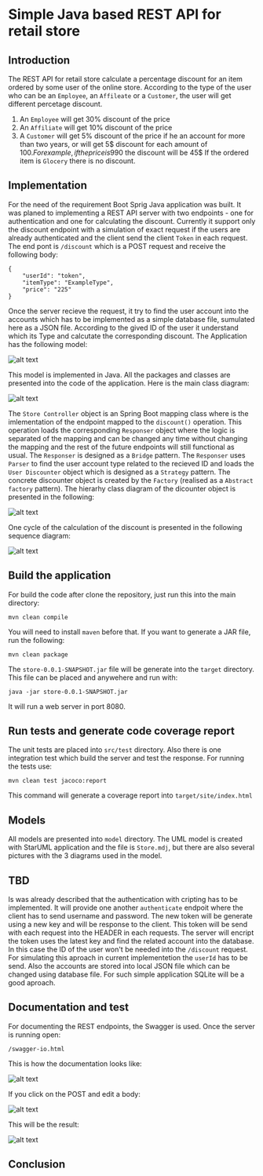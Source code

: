 # Simple Java based REST API for retail store 

## Introduction

The REST API for retail store calculate a percentage discount for an item ordered by some user of the online store. According to the type of the user who can be an `Employee`, an `Affileate` or a `Customer`, the user will get different percetage discount.
1. An `Employee` will get 30% discount of the price
2. An `Affiliate` will get 10% discount of the price
3. A `Customer` will get 5% discount of the price if he an account for more than two years, or will get 5$ discount for each amount of 100$. For example, if the price is 990$ the discount will be 45$
If the ordered item is `Glocery` there is no discount.

## Implementation

For the need of the requirement Boot Sprig Java application was built. It was planed to implementing a REST API server with two endpoints - one for authentication and one for calculating the discount. Currently it support only the discount endpoint with a simulation of exact request if the users are already authenticated and the client send the client `Token` in each request.
The end pont is `/discount` which is a POST request and receive the following body:

```
{
    "userId": "token",
    "itemType": "ExampleType",
    "price": "225"
}
```

Once the server recieve the request, it try to find the user account into the accounts which has to be implemented as a simple database file, sumulated here as a JSON file. According to the gived ID of the user it understand which its Type and calcutate the corresponding discount.
The Application has the following model:

![alt text](https://github.com/ivaylovantulev/store/blob/master/model/Model.jpg)

This model is implemented in Java. All the packages and classes are presented into the code of the application.
Here is the main class diagram:

![alt text](https://github.com/ivaylovantulev/store/blob/master/model/Main%20Class%20Diagram.jpg)

The `Store Controller` object is an Spring Boot mapping class where is the imlementation of the endpoint mapped to the `discount()` operation.
This operation loads the corresponding `Responser` object where the logic is separated of the mapping and can be changed any time without changing the mapping and the rest of the future endpoints will still functional as usual. The `Responser` is designed as a `Bridge` pattern.
The `Responser` uses `Parser` to find the user account type related to the recieved ID and loads the `User Discounter` object which is designed as a `Strategy` pattern. The concrete discounter object is created by the `Factory` (realised as a `Abstract factory` pattern). The hierarhy class diagram of the dicounter object is presented in the following:

![alt text](https://github.com/ivaylovantulev/store/blob/master/model/Discounters%20Class%20Diagram.jpg)

One cycle of the calculation of the discount is presented in the following sequence diagram:

![alt text](https://github.com/ivaylovantulev/store/blob/master/model/Sequence%20Diagram.jpg)


## Build the application

For build the code after clone the repository, just run this into the main directory:

```
mvn clean compile
```

You will need to install `maven` before that. If you want to generate a JAR file, run the following:

```
mvn clean package
```

The `store-0.0.1-SNAPSHOT.jar` file will be generate into the `target` directory. This file can be placed and anywehere and run with:

```
java -jar store-0.0.1-SNAPSHOT.jar
```

It will run a web server in port 8080.

## Run tests and generate code coverage report

The unit tests are placed into `src/test` directory. Also there is one integration test which build the server and test the response.
For running the tests use:

```
mvn clean test jacoco:report
```

This command will generate a coverage report into `target/site/index.html`

## Models

All models are presented into `model` directory. The UML model is created with StarUML application and the file is `Store.mdj`, but there are also several pictures with the 3 diagrams used in the model.

## TBD

Is was already described that the authentication with cripting has to be implemented. It will provide one another `authenticate` endpoit where the client has to send username and password. The new token will be generate using a new key and will be response to the client. This token will be send with each request into the HEADER in each requests. The server will encript the token uses the latest key and find the related account into the database. In this case the ID of the user won't be needed into the `/discount` request.
For simulating this aproach in current implementetion the `userId` has to be send. Also the accounts are stored into local JSON file which can be changed using database file. For such simple application SQLite will be a good aproach.

## Documentation and test

For documenting the REST endpoints, the Swagger is used. Once the server is running open:

```
/swagger-io.html
```

This is how the documentation looks like:

![alt text](https://github.com/ivaylovantulev/store/blob/master/swagger/Swagger-main.png)

If you click on the POST and edit a body:

![alt text](https://github.com/ivaylovantulev/store/blob/master/swagger/Test.png)

This will be the result:

![alt text](https://github.com/ivaylovantulev/store/blob/master/swagger/result.png)

## Conclusion
